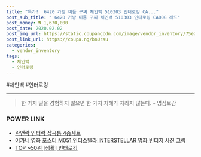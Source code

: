 ```yaml
--- 
title: "특가!  6420 가방 미듐 구찌 체인백 510303 인터로킹 CA..." 
post_sub_title: " 6420 가방 미듐 구찌 체인백 510303 인터로킹 CA00G 레드" 
post_money: ₩ 1,670,000 
post_date: 2020.02.02 
post_img_url: https://static.coupangcdn.com/image/vendor_inventory/75e2/0f2d98267b86fcf33a5948fe06d1f9b78014de7473d2da0fbbaa52dd6bce.jpg 
post_link_url: https://coupa.ng/bnUrau 
categories: 
  - vendor_inventory 
tags: 
  - 체인백 
  - 인터로킹 
--- 
```

  #체인백 #인터로킹 
<hr> 

> 한 가지 일을 경험하지 않으면 한 가지 지혜가 자라지 않는다. - 명심보감 


### POWER LINK

* <a href="https://blog.naver.com/an0733/221785474091" target="_blank">락앤락 인터락 잡곡통 4종세트</a>
* <a href="https://blog.naver.com/santokki14/221785402592" target="_blank">어가네 영화 포스터 M051 인터스텔라 INTERSTELLAR 명화 빈티지 사진 그림</a>
* <a href="https://blog.naver.com/an0733/221793230339" target="_blank"> TOP ~50위 [생활] 인터로킹</a>
